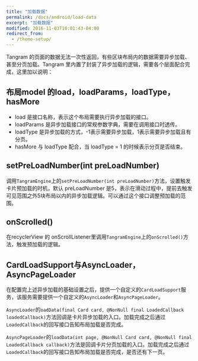 ```yaml
---
title: "加载数据"
permalink: /docs/android/load-data
excerpt: "加载数据"
modified: 2016-11-03T10:01:43-04:00
redirect_from:
  - /theme-setup/
---
```


Tangram 的页面的数据无法一次性返回，有些区块布局内的数据需要异步加载、甚至分页加载。Tangram 里内置了封装了异步加载的逻辑，需要各个层面配合完成，这里加以说明：

## 布局model 的load，loadParams，loadType，hasMore

+ load 是接口名称，表示这个布局需要执行异步加载的接口。
+ loadParams 是异步加载接口的常规参数字典，需要在调用接口时透传。
+ loadType 是异步加载的方式，-1表示需要异步加载，1表示需要异步加载且有分页。
+ hasMore 与 loadType 配合，当 loadType = 1 的时候表示分页是否结束。

## setPreLoadNumber(int preLoadNumber)

调用`TangramEngine`上的`setPreLoadNumber(int preLoadNumber)`方法，设置触发卡片预加载的时机，默认 preLoadNumber 是5，表示在滑动过程中，提前去触发可见范围之外5块布局以内的异步加载逻辑。可以通过这个接口调整预加载的范围。

## onScrolled()

在recyclerView 的 onScrollListener里调用`TangramEngine`上的`onScrolled()`方法，触发预加载的逻辑。

## CardLoadSupport与AsyncLoader，AsyncPageLoader

在配置完上述异步加载的基础设置之后，提供一个自定义的`CardLoadSupport`服务，该服务需要提供一个自定义的`AsyncLoader`和`AsyncPageLoader`。

`AsyncLoader`的`oadData(final Card card, @NonNull final LoadedCallback loadedCallback)`方法回调是卡片异步加载的入口。加载完成之后通过`LoadedCallback`的回写接口告知布局加载是否完成。

`AsyncPageLoader`的`loadData(int page, @NonNull Card card, @NonNull final LoadedCallback callback)`方法是回调卡片分页加载的入口。加载完成之后通过`LoadedCallback`的回写接口告知布局加载是否完成，是否还有下一页。

